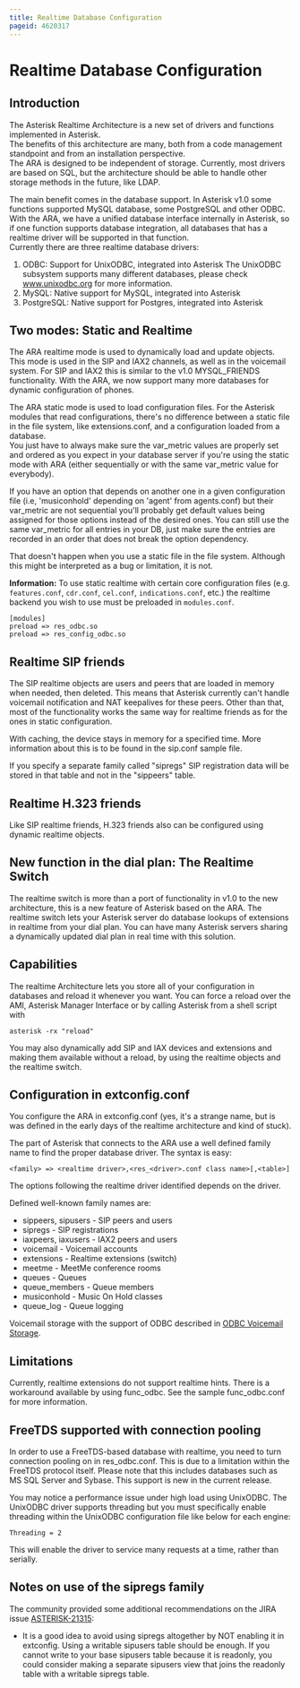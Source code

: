 ```yaml
---
title: Realtime Database Configuration
pageid: 4620317
---
```


# Realtime Database Configuration

## Introduction

The Asterisk Realtime Architecture is a new set of drivers and functions implemented in Asterisk.  
 The benefits of this architecture are many, both from a code management standpoint and from an installation perspective.  
 The ARA is designed to be independent of storage. Currently, most drivers are based on SQL, but the architecture should be able to handle other storage methods in the future, like LDAP.

The main benefit comes in the database support. In Asterisk v1.0 some functions supported MySQL database, some PostgreSQL and other ODBC. With the ARA, we have a unified database interface internally in Asterisk, so if one function supports database integration, all databases that has a realtime driver will be supported in that function.  
 Currently there are three realtime database drivers:

1. ODBC: Support for UnixODBC, integrated into Asterisk The UnixODBC subsystem supports many different databases, please check www.unixodbc.org for more information.
2. MySQL: Native support for MySQL, integrated into Asterisk
3. PostgreSQL: Native support for Postgres, integrated into Asterisk

## Two modes: Static and Realtime

The ARA realtime mode is used to dynamically load and update objects. This mode is used in the SIP and IAX2 channels, as well as in the voicemail system. For SIP and IAX2 this is similar to the v1.0 MYSQL\_FRIENDS functionality. With the ARA, we now support many more databases for dynamic configuration of phones.

The ARA static mode is used to load configuration files. For the Asterisk modules that read configurations, there's no difference between a static file in the file system, like extensions.conf, and a configuration loaded from a database.  
 You just have to always make sure the var\_metric values are properly set and ordered as you expect in your database server if you're using the static mode with ARA (either sequentially or with the same var\_metric value for everybody).

If you have an option that depends on another one in a given configuration file (i.e, 'musiconhold' depending on 'agent' from agents.conf) but their var\_metric are not sequential you'll probably get default values being assigned for those options instead of the desired ones. You can still use the same var\_metric for all entries in your DB, just make sure the entries are recorded in an order that does not break the option dependency.

That doesn't happen when you use a static file in the file system. Although this might be interpreted as a bug or limitation, it is not.


**Information:**  To use static realtime with certain core configuration files (e.g. `features.conf`, `cdr.conf`, `cel.conf`, `indications.conf`, etc.) the realtime backend you wish to use must be preloaded in `modules.conf`.

```
[modules]
preload => res_odbc.so
preload => res_config_odbc.so
```

## Realtime SIP friends

The SIP realtime objects are users and peers that are loaded in memory when needed, then deleted. This means that Asterisk currently can't handle voicemail notification and NAT keepalives for these peers. Other than that, most of the functionality works the same way for realtime friends as for the ones in static configuration.

With caching, the device stays in memory for a specified time. More information about this is to be found in the sip.conf sample file.

If you specify a separate family called "sipregs" SIP registration data will be stored in that table and not in the "sippeers" table.

## Realtime H.323 friends

Like SIP realtime friends, H.323 friends also can be configured using dynamic realtime objects.

## New function in the dial plan: The Realtime Switch

The realtime switch is more than a port of functionality in v1.0 to the new architecture, this is a new feature of Asterisk based on the ARA. The realtime switch lets your Asterisk server do database lookups of extensions in realtime from your dial plan. You can have many Asterisk servers sharing a dynamically updated dial plan in real time with this solution.  


## Capabilities

The realtime Architecture lets you store all of your configuration in databases and reload it whenever you want. You can force a reload over the AMI, Asterisk Manager Interface or by calling Asterisk from a shell script with

```
asterisk -rx "reload"
```

You may also dynamically add SIP and IAX devices and extensions and making them available without a reload, by using the realtime objects and the realtime switch.

## Configuration in extconfig.conf

You configure the ARA in extconfig.conf (yes, it's a strange name, but is was defined in the early days of the realtime architecture and kind of stuck).

The part of Asterisk that connects to the ARA use a well defined family name to find the proper database driver. The syntax is easy:

```
<family> => <realtime driver>,<res_<driver>.conf class name>[,<table>]
```

The options following the realtime driver identified depends on the driver.

Defined well-known family names are:

* sippeers, sipusers - SIP peers and users
* sipregs - SIP registrations
* iaxpeers, iaxusers - IAX2 peers and users
* voicemail - Voicemail accounts
* extensions - Realtime extensions (switch)
* meetme - MeetMe conference rooms
* queues - Queues
* queue\_members - Queue members
* musiconhold - Music On Hold classes
* queue\_log - Queue logging

Voicemail storage with the support of ODBC described in [ODBC Voicemail Storage](/ODBC-Voicemail-Storage).

## Limitations

Currently, realtime extensions do not support realtime hints. There is a workaround available by using func\_odbc. See the sample func\_odbc.conf for more information.

## FreeTDS supported with connection pooling

In order to use a FreeTDS-based database with realtime, you need to turn connection pooling on in res\_odbc.conf. This is due to a limitation within the FreeTDS protocol itself. Please note that this includes databases such as MS SQL Server and Sybase. This support is new in the current release.

You may notice a performance issue under high load using UnixODBC. The UnixODBC driver supports threading but you must specifically enable threading within the UnixODBC configuration file like below for each engine:

```
Threading = 2
```

This will enable the driver to service many requests at a time, rather than serially.

## Notes on use of the sipregs family

The community provided some additional recommendations on the JIRA issue [ASTERISK-21315](https://issues.asterisk.org/jira/browse/ASTERISK-21315):

* It is a good idea to avoid using sipregs altogether by NOT enabling it in extconfig. Using a writable sipusers table should be enough. If you cannot write to your base sipusers table because it is readonly, you could consider making a separate sipusers view that joins the readonly table with a writable sipregs table.
